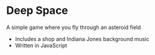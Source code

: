 # Deep Space
 A simple game where you fly through an asteroid field

 - Includes a shop and Indiana Jones background music
 - Written in JavaScript